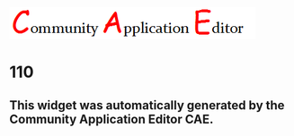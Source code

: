 ![CAE](https://github.com/PhilCAEOrg/frontendComponent-110/blob/gh-pages/img/logo.png)  

110
===================


This widget was automatically generated by the Community Application Editor CAE.  
---------------
